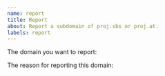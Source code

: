 ```yaml
---
name: report
title: Report
about: Report a subdomain of proj.sbs or proj.at.
labels: report
---
```


The domain you want to report:

The reason for reporting this domain:
